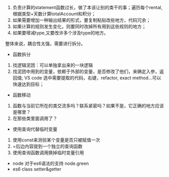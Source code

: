 1. 负责计算的statement函数过长，做了本该让别的类干的事；遍历每个rental, 根据类型+天数计算totalAccount和积分；
2. 如果需要增加一种输出结果的形式，要复制粘贴改些地方，代码冗余；
3. 如果计算的规则发生变化，则要同时改掉所有用到这些规则的地方；
4. 如果要增减type,又要改许多个涉及type的地方。

整体来说，耦合性太强，需要进行拆分。
- 函数拆分
1. 找逻辑泥团：可以单独拿出来的一块逻辑
2. 找泥团中用到的变量，依赖于外部的变量，是否修改了他们，来确定入参，返回值;
VS code 选中需要提取的代码，右键，refactor, exact method...可以快速达到目标；

- 函数移动
1. 函数与当前它所在的类交流多吗？联系紧密吗？如果不是，它正确的地方应该是哪里？
2. 在那些类里面调用了？

- 使用查询代替临时变量
1. 使用const来测验某个变量是否只被赋值一次
2. =后边内容提到一个独立的查询函数
3. 使用查询函数调用换掉临时变量引用

- node 对于es6语法的支持 node.green
- es6 class setter&getter